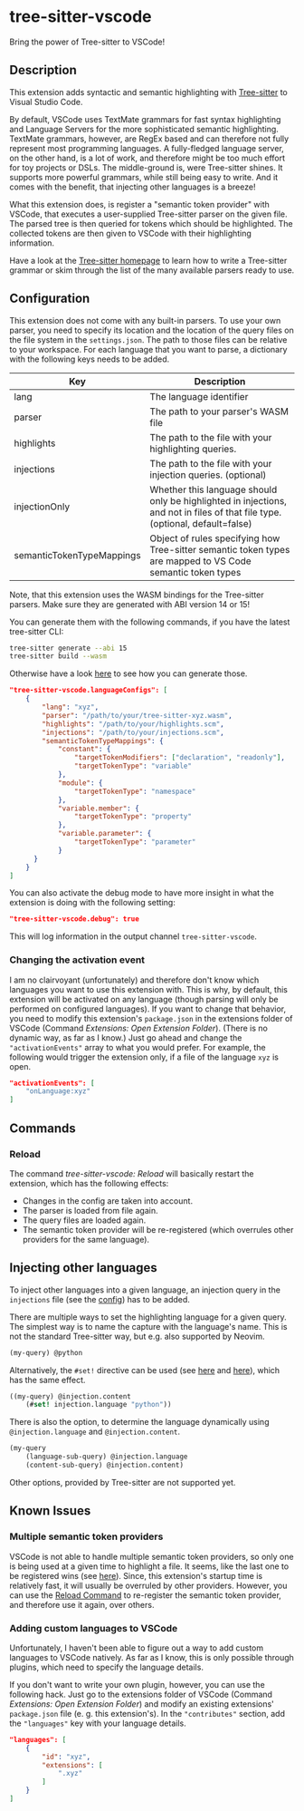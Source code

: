 # tree-sitter-vscode

Bring the power of Tree-sitter to VSCode!

## Description

This extension adds syntactic and semantic highlighting
with [Tree-sitter](https://tree-sitter.github.io/) to Visual Studio Code.

By default, VSCode uses TextMate grammars for fast syntax highlighting
and Language Servers for the more sophisticated semantic highlighting.
TextMate grammars, however, are RegEx based
and can therefore not fully represent most programming languages.
A fully-fledged language server, on the other hand, is a lot of work, 
and therefore might be too much effort for toy projects or DSLs.
The middle-ground is, were Tree-sitter shines.
It supports more powerful grammars, while still being easy to write.
And it comes with the benefit, that injecting other languages is a breeze!

What this extension does, is register a "semantic token provider" with VSCode,
that executes a user-supplied Tree-sitter parser on the given file.
The parsed tree is then queried for tokens which should be highlighted.
The collected tokens are then given to VSCode with their highlighting information.

Have a look at the [Tree-sitter homepage](https://tree-sitter.github.io/)
to learn how to write a Tree-sitter grammar
or skim through the list of the many available parsers ready to use.

## Configuration

This extension does not come with any built-in parsers.
To use your own parser, you need to specify its location
and the location of the query files on the file system in the `settings.json`.
The path to those files can be relative to your workspace.
For each language that you want to parse,
a dictionary with the following keys needs to be added.

| Key                       | Description                                                                                                                   |
| ------------------------- | ----------------------------------------------------------------------------------------------------------------------------- |
| lang                      | The language identifier                                                                                                       |
| parser                    | The path to your parser's WASM file                                                                                           |
| highlights                | The path to the file with your highlighting queries.                                                                          |
| injections                | The path to the file with your injection queries. (optional)                                                                  |
| injectionOnly             | Whether this language should only be highlighted in injections, and not in files of that file type. (optional, default=false) |
| semanticTokenTypeMappings | Object of rules specifying how Tree-sitter semantic token types are mapped to VS Code semantic token types                    |

Note, that this extension uses the WASM bindings for the Tree-sitter parsers. Make sure they are generated with ABI version 14 or 15!

You can generate them with the following commands, if you have the latest tree-sitter CLI:

```sh
tree-sitter generate --abi 15
tree-sitter build --wasm
```

Otherwise have a look
[here](https://github.com/tree-sitter/tree-sitter/blob/master/lib/binding_web/README.md#getting-the-wasm-language-files)
to see how you can generate those.

```json
"tree-sitter-vscode.languageConfigs": [
    {
        "lang": "xyz",
        "parser": "/path/to/your/tree-sitter-xyz.wasm",
        "highlights": "/path/to/your/highlights.scm",
        "injections": "/path/to/your/injections.scm",
        "semanticTokenTypeMappings": {
            "constant": {
                "targetTokenModifiers": ["declaration", "readonly"],
                "targetTokenType": "variable"
            },
            "module": {
                "targetTokenType": "namespace"
            },
            "variable.member": {
                "targetTokenType": "property"
            },
            "variable.parameter": {
                "targetTokenType": "parameter"
            }
      }
    }
]
```

You can also activate the debug mode to have more insight in what the extension is doing with the following setting:

```json
"tree-sitter-vscode.debug": true
```

This will log information in the output channel `tree-sitter-vscode`.

### Changing the activation event

I am no clairvoyant (unfortunately)
and therefore don't know which languages you want to use this extension with.
This is why, by default, this extension will be activated on any language
(though parsing will only be performed on configured languages).
If you want to change that behavior, you need to modify this extension's `package.json`
in the extensions folder of VSCode (Command _Extensions: Open Extension Folder_).
(There is no dynamic way, as far as I know.)
Just go ahead and change the `"activationEvents"` array to what you would prefer.
For example, the following would trigger the extension only,
if a file of the language `xyz` is open.

```json
"activationEvents": [
    "onLanguage:xyz"
]
```

## Commands

### Reload

The command _tree-sitter-vscode: Reload_ will basically restart the extension,
which has the following effects:

- Changes in the config are taken into account.
- The parser is loaded from file again.
- The query files are loaded again.
- The semantic token provider will be re-registered (which overrules other providers for the same language).

## Injecting other languages

To inject other languages into a given language,
an injection query in the `injections` file (see the [config](#configuration)) has to be added.

There are multiple ways to set the highlighting language for a given query.
The simplest way is to name the capture with the language's name.
This is not the standard Tree-sitter way, but e.g. also supported by Neovim.

```scheme
(my-query) @python
```

Alternatively, the `#set!` directive can be used
(see [here](https://tree-sitter.github.io/tree-sitter/3-syntax-highlighting.html#language-injection)
and [here](https://tree-sitter.github.io/tree-sitter/using-parsers/queries/3-predicates-and-directives.html#the-set-directive)),
which has the same effect.

```scheme
((my-query) @injection.content
    (#set! injection.language "python"))
```

There is also the option, to determine the language dynamically using `@injection.language` and `@injection.content`.

```scheme
(my-query
    (language-sub-query) @injection.language
    (content-sub-query) @injection.content)
```

Other options, provided by Tree-sitter are not supported yet.

## Known Issues

### Multiple semantic token providers

VSCode is not able to handle multiple semantic token providers,
so only one is being used at a given time to highlight a file.
It seems, like the last one to be registered wins (see [here](https://github.com/microsoft/vscode/issues/145530)).
Since, this extension's startup time is relatively fast,
it will usually be overruled by other providers.
However, you can use the [Reload Command](#reload) to re-register the semantic token provider,
and therefore use it again, over others.

### Adding custom languages to VSCode

Unfortunately, I haven't been able to figure out a way
to add custom languages to VSCode natively.
As far as I know, this is only possible through plugins,
which need to specify the language details.

If you don't want to write your own plugin, however,
you can use the following hack.
Just go to the extensions folder of VSCode (Command _Extensions: Open Extension Folder_)
and modify an existing extensions' `package.json` file (e. g. this extension's).
In the `"contributes"` section, add the `"languages"` key with your language details.

```json
"languages": [
    {
        "id": "xyz",
        "extensions": [
            ".xyz"
        ]
    }
]
```
